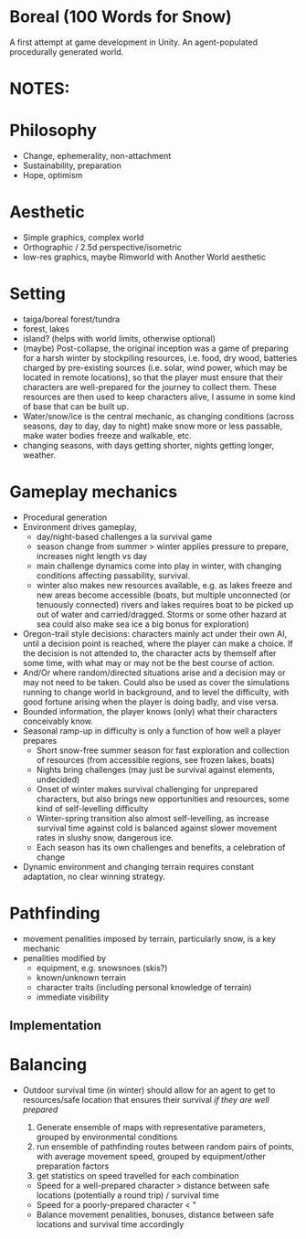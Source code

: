 # Boreal (100 Words for Snow)
A first attempt at game development in Unity. An agent-populated procedurally generated world.

# NOTES:

# Philosophy
* Change, ephemerality, non-attachment
* Sustainability, preparation
* Hope, optimism

# Aesthetic
* Simple graphics, complex world
* Orthographic / 2.5d perspective/isometric
* low-res graphics, maybe Rimworld with Another World aesthetic

# Setting
* taiga/boreal forest/tundra
* forest, lakes
* island? (helps with world limits, otherwise optional)
* (maybe) Post-collapse, the original inception was a game of preparing for a harsh winter by stockpiling resources, i.e. food, dry wood, batteries charged by pre-existing sources (i.e. solar, wind power, which may be located in remote locations), so that the player must ensure that their characters are well-prepared for the journey to collect them. These resources are then used to keep characters alive, I assume in some kind of base that can be built up. 
* Water/snow/ice is the central mechanic, as changing conditions (across seasons, day to day, day to night) make snow more or less passable, make water bodies freeze and walkable, etc.
* changing seasons, with days getting shorter, nights getting longer, weather.

# Gameplay mechanics
* Procedural generation
* Environment drives gameplay, 
  * day/night-based challenges a la survival game
  * season change from summer > winter applies pressure to prepare, increases night length vs day
  * main challenge dynamics come into play in winter, with changing conditions affecting passability, survival.
  * winter also makes new resources available, e.g. as lakes freeze and new areas become accessible (boats, but multiple unconnected (or tenuously connected) rivers and lakes requires boat to be picked up out of water and carried/dragged. Storms or some other hazard at sea could also make sea ice a big bonus for exploration)
* Oregon-trail style decisions: characters mainly act under their own AI, until a decision point is reached, where the player can make a choice. If the decision is not attended to, the character acts by themself after some time, with what may or may not be the best course of action. 
* And/Or where random/directed situations arise and a decision may or may not need to be taken. Could also be used as cover the simulations running to change world in background, and to level the difficulty, with good fortune arising when the player is doing badly, and vise versa.
* Bounded information, the player knows (only) what their characters conceivably know.
* Seasonal ramp-up in difficulty is only a function of how well a player prepares
  * Short snow-free summer season for fast exploration and collection of resources (from accessible regions, see frozen lakes, boats)
  * Nights bring challenges (may just be survival against elements, undecided)
  * Onset of winter makes survival challenging for unprepared characters, but also brings new opportunities and resources, some kind of self-levelling difficulty
  * Winter-spring transition also almost self-levelling, as increase survival time against cold is balanced against slower movement rates in slushy snow, dangerous ice.
  * Each season has its own challenges and benefits, a celebration of change
* Dynamic environment and changing terrain requires constant adaptation, no clear winning strategy.

# Pathfinding
* movement penalities imposed by terrain, particularly snow, is a key mechanic
* penalities modified by 
  * equipment, e.g. snowsnoes (skis?)
  * known/unknown terrain
  * character traits (including personal knowledge of terrain)
  * immediate visibility

## Implementation

# Balancing
* Outdoor survival time (in winter) should allow for an agent to get to resources/safe location that ensures their survival *if they are well prepared*
  1. Generate ensemble of maps with representative parameters, grouped by environmental conditions
  2. run ensemble of pathfinding routes between random pairs of points, with average movement speed, grouped by equipment/other preparation factors
  3. get statistics on speed travelled for each combination
  
  * Speed for a well-prepared character > distance between safe locations (potentially a round trip) / survival time
  * Speed for a poorly-prepared character < "
  * Balance movement penalities, bonuses, distance between safe locations and survival time accordingly
